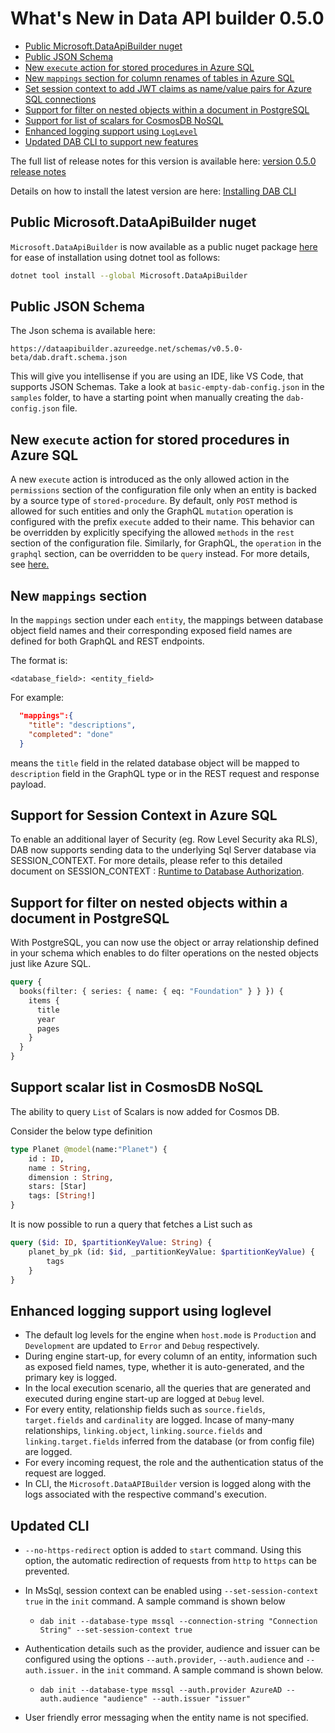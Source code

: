 # What's New in Data API builder 0.5.0

- [Public Microsoft.DataApiBuilder nuget](#public-microsoftdataapibuilder-nuget)
- [Public JSON Schema](#public-json-schema)
- [New `execute` action for stored procedures in Azure SQL](#new-execute-action-for-stored-procedures-in-azure-sql)
- [New `mappings` section for column renames of tables in Azure SQL](#new-mappings-section)
- [Set session context to add JWT claims as name/value pairs for Azure SQL connections](#support-for-session-context-in-azure-sql)
- [Support for filter on nested objects within a document in PostgreSQL](#support-for-filter-on-nested-objects-within-a-document-in-postgresql)
- [Support for list of scalars for CosmosDB NoSQL](#support-scalar-list-in-cosmosdb-nosql)
- [Enhanced logging support using `LogLevel`](#enhanced-logging-support-using-loglevel)
- [Updated DAB CLI to support new features](#updated-cli)

The full list of release notes for this version is available here: [version 0.5.0 release notes](https://github.com/Azure/data-api-builder/releases/tag/v0.5.0-beta)

Details on how to install the latest version are here: [Installing DAB CLI](./running-using-dab-cli.md/#install-dab-cli)

## Public Microsoft.DataApiBuilder nuget

`Microsoft.DataApiBuilder` is now available as a public nuget package [here](https://www.nuget.org/packages/Microsoft.DataApiBuilder) for ease of installation using dotnet tool as follows:

```bash
dotnet tool install --global Microsoft.DataApiBuilder
```

## Public JSON Schema

The Json schema is available here:

```text
https://dataapibuilder.azureedge.net/schemas/v0.5.0-beta/dab.draft.schema.json
```

This will give you intellisense if you are using an IDE, like VS Code, that supports JSON Schemas. Take a look at `basic-empty-dab-config.json` in the `samples` folder, to have a starting point when manually creating the `dab-config.json` file.

## New `execute` action for stored procedures in Azure SQL

A new `execute` action is introduced as the only allowed action in the `permissions` section of the configuration file only when an entity is backed by a source type of `stored-procedure`. By default, only `POST` method is allowed for such entities and only the GraphQL `mutation` operation is configured with the prefix `execute` added to their name. This behavior can be overridden by explicitly specifying the allowed `methods` in the `rest` section of the configuration file. Similarly, for GraphQL, the `operation` in the `graphql` section, can be overridden to be `query` instead. For more details, see [here.](./views-and-stored-procedures.md/#stored-procedures)

## New `mappings` section

In the `mappings` section under each `entity`, the mappings between database object field names and their corresponding exposed field names are defined for both GraphQL and REST endpoints.

The format is:

`<database_field>: <entity_field>`

For example:

```json
  "mappings":{
    "title": "descriptions",
    "completed": "done"
  }
```
means the `title` field in the related database object will be mapped to `description` field in the GraphQL type or in the REST request and response payload.

## Support for Session Context in Azure SQL
To enable an additional layer of Security (eg. Row Level Security aka RLS), DAB now supports sending data to the underlying Sql Server database via SESSION_CONTEXT. For more details, please refer to this detailed document on SESSION_CONTEXT : [Runtime to Database Authorization](./runtime-to-database-authorization.md).  

## Support for filter on nested objects within a document in PostgreSQL
With PostgreSQL, you can now use the object or array relationship defined in your schema which enables to do filter operations on the nested objects just like Azure SQL.

```graphql
query {
  books(filter: { series: { name: { eq: "Foundation" } } }) {
    items {
      title
      year
      pages
    }
  }
}
```

## Support scalar list in CosmosDB NoSQL

The ability to query `List` of Scalars is now added for Cosmos DB.

Consider the below type definition

```graphql
type Planet @model(name:"Planet") {
    id : ID,
    name : String,
    dimension : String,
    stars: [Star]
    tags: [String!]
}
```

It is now possible to run a query that fetches a List such as 

```graphql
query ($id: ID, $partitionKeyValue: String) {
    planet_by_pk (id: $id, _partitionKeyValue: $partitionKeyValue) {
        tags
    }
}
```

## Enhanced logging support using loglevel

- The default log levels for the engine when `host.mode` is `Production` and `Development` are updated to `Error` and `Debug` respectively.
- During engine start-up, for every column of an entity, information such as exposed field names, type, whether it is auto-generated, and the primary key is logged.
- In the local execution scenario, all the queries that are generated and executed during engine start-up are logged at `Debug` level.
- For every entity, relationship fields such as `source.fields`, `target.fields` and `cardinality` are logged. Incase of many-many relationships, `linking.object`, `linking.source.fields` and `linking.target.fields` inferred from the database (or from config file) are logged.
- For every incoming request, the role and the authentication status of the request are logged.
- In CLI, the `Microsoft.DataAPIBuilder` version is logged along with the logs associated with the respective command's execution.

## Updated CLI

- `--no-https-redirect` option is added to `start` command. Using this option, the automatic redirection of requests from `http` to `https` can be prevented.
- In MsSql, session context can be enabled using `--set-session-context true` in the `init` command. A sample command is shown below
  - `dab init --database-type mssql --connection-string "Connection String" --set-session-context true` 
  
- Authentication details such as the provider, audience and issuer can be configured using the options `--auth.provider`, `--auth.audience` and `--auth.issuer.` in the `init` command. A sample command is shown below.

  - `dab init --database-type mssql --auth.provider AzureAD --auth.audience "audience" --auth.issuer "issuer"`
- User friendly error messaging when the entity name is not specified.

